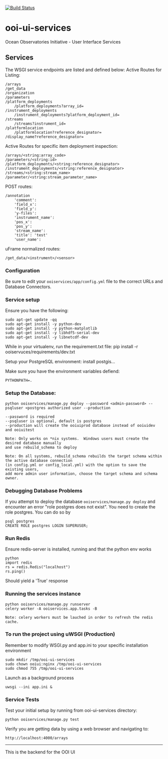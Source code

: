 [![Build Status](https://travis-ci.org/asascience-open/ooi-ui-services.svg?branch=master)](https://travis-ci.org/asascience-open/ooi-ui-services)

ooi-ui-services
===============

Ocean Observatories Initiative - User Interface Services

## Services
The WSGI service endpoints are listed and defined below:
Active Routes for Listing:

    /arrays
    /get_data
    /organization
    /parameters
    /platform_deployments
        /platform_deployments?array_id=
    /instrument_deployments
        /instrument_deployments?platform_deployment_id=
    /streams
        /streams?instrument_id=
    /platformlocation
        /platformlocation?reference_designator=
    /display_name?reference_designator=

Active Routes for specific item deployment inspection:

    /arrays/<string:array_code>
    /parameters/<string:id>
    /platform_deployments/<string:reference_designator>
    /instrument_deployments/<string:reference_designator>
    /streams/<string:stream_name>
    /parameter/<string:stream_parameter_name>

POST routes:

    /annotation
        'comment':
        'field_x':
        'field_y': 
        'y-files':
        'instrument_name':
        'pos_x':
        'pos_y':
        'stream_name': 
        'title': 'test'
        'user_name': 
    
uFrame normalized routes:

    /get_data/<instrument>/<sensor>

### Configuration
Be sure to edit your `ooiservices/app/config.yml` file to the correct URLs and Database Connectors.

### Service setup
Ensure you have the following:

    sudo apt-get update -qq
    sudo apt-get install -y python-dev
    sudo apt-get install -y python-matplotlib
    sudo apt-get install -y libhdf5-serial-dev
    sudo apt-get install -y libnetcdf-dev
      
While in your virtualenv, run the requirement.txt file:
    pip install -r ooiservuces/requirements/dev.txt

Setup your PostgreSQL environment:
    install postgis...

Make sure you have the environment variables defiend:

    PYTHONPATH=.
    
### Setup the Database:

```
python ooiservices/manage.py deploy --password <admin-password> --psqluser <postgres authorized user --production
```

    --password is required
    --psqluser is optional, default is postgres
    --production will create the ooiuiprod database instead of ooiuidev and ooiuitest

    Note: Only works on *nix systems.  Windows users must create the desired database manually
    and use rebuild_schema to deploy
    
    Note: On all systems, rebuild_schema rebuilds the target schema within the active database connection 
    (in config.yml or config_local.yml) with the option to save the existing users, 
    add more admin user information, choose the target schema and schema owner.


### Debugging Database Problems

If you attempt to deploy the database `ooiservices/manage.py deploy` and
encounter an error "role postgres does not exist". You need to create the role
postgres. You can do so by

```
psql postgres
CREATE ROLE postgres LOGIN SUPERUSER;
```

### Run Redis

Ensure redis-server is installed, running and that the python env works

```
python
import redis
rs = redis.Redis("localhost")
rs.ping()
```

Should yield a 'True' response


### Running the services instance
    python ooiservices/manage.py runserver
    celery worker -A ooiservices.app.tasks -B
    
    Note: celery workers must be lauched in order to refresh the redis cache.

### To run the project using uWSGI (Production)
Remember to modify WSGI.py and app.ini to your specific installation environment
```
sudo mkdir /tmp/ooi-ui-services
sudo chown ooiui:nginx /tmp/ooi-ui-services
sudo chmod 755 /tmp/ooi-ui-services
```

Launch as a background process
```
uwsgi --ini app.ini &
```
    
### Service Tests
Test your initial setup by running from ooi-ui-services directory:
  
    python ooiservices/manage.py test

Verify you are getting data by using a web browser and navigating to:

    http://localhost:4000/arrays

----

This is the backend for the OOI UI
